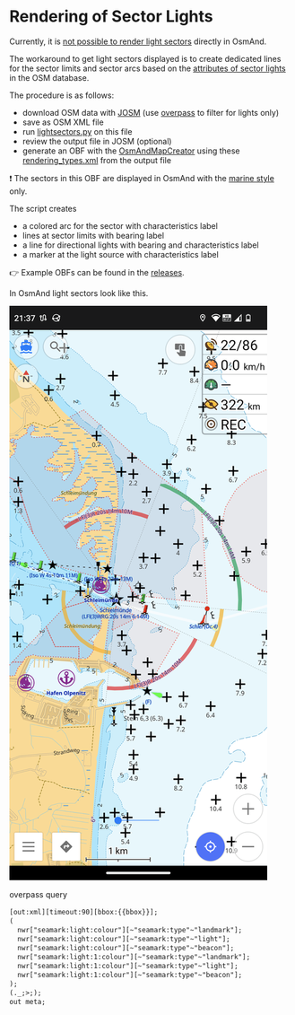 # Rendering of Sector Lights

Currently, it is [not possible to render light sectors](https://github.com/osmandapp/OsmAnd/issues/16894) directly in OsmAnd.

The workaround to get light sectors displayed is to create dedicated lines for the sector limits and sector arcs based on the [attributes of sector lights](https://wiki.openstreetmap.org/wiki/Seamarks/Lights#Sectored_light_attributes) in the OSM database. 

The procedure is as follows:

- download OSM data with [JOSM](https://josm.openstreetmap.de/) (use [overpass](https://overpass-turbo.eu/) to filter for lights only)
- save as OSM XML file
- run [lightsectors.py](lightsectors.py) on this file
- review the output file in JOSM (optional)
- generate an OBF with the [OsmAndMapCreator](https://osmand.net/docs/versions/map-creator) using these [rendering_types.xml](rendering_types.xml) from the output file

:exclamation: The sectors in this OBF are displayed in OsmAnd with the [marine style](marine.render.xml) only.

The script creates

- a colored arc for the sector with characteristics label
- lines at sector limits with bearing label
- a line for directional lights with bearing and characteristics label
- a marker at the light source with characteristics label

:point_right: Example OBFs can be found in the [releases](https://github.com/quantenschaum/mapping/releases).

In OsmAnd light sectors look like this.

![light sectors](img/lightsectors.png)

overpass query

```
[out:xml][timeout:90][bbox:{{bbox}}];
(
  nwr["seamark:light:colour"][~"seamark:type"~"landmark"];
  nwr["seamark:light:colour"][~"seamark:type"~"light"];
  nwr["seamark:light:colour"][~"seamark:type"~"beacon"];
  nwr["seamark:light:1:colour"][~"seamark:type"~"landmark"];
  nwr["seamark:light:1:colour"][~"seamark:type"~"light"];
  nwr["seamark:light:1:colour"][~"seamark:type"~"beacon"];
);
(._;>;);
out meta;
```
